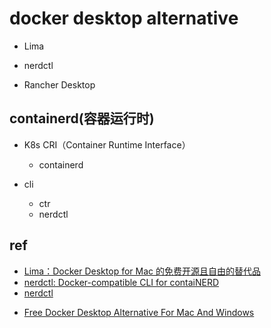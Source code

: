 # docker desktop alternative

+ Lima

+ nerdctl

+ Rancher Desktop

## containerd(容器运行时)

+ K8s CRI（Container Runtime Interface）
    + containerd

+ cli
    + ctr
    + nerdctl

## ref
<!-- tools -->
+ [Lima：Docker Desktop for Mac 的免费开源且自由的替代品](https://zhuanlan.zhihu.com/p/407119179)
+ [nerdctl: Docker-compatible CLI for contaiNERD](https://medium.com/nttlabs/nerdctl-359311b32d0e)
+ [nerdctl](https://cloud.51cto.com/art/202108/679424.htm)

<!-- alternative -->


+ [Free Docker Desktop Alternative For Mac And Windows](https://devopstales.github.io/home/docker-desktop-alternatives/)
